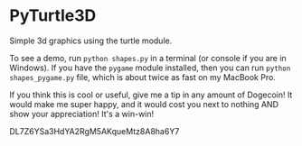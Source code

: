 PyTurtle3D
==========

Simple 3d graphics using the turtle module.

To see a demo, run `python shapes.py` in a terminal (or console if you are in Windows). If you have the `pygame` module installed, then you can run `python shapes_pygame.py` file, which is about twice as fast on my MacBook Pro.

If you think this is cool or useful, give me a tip in any amount of Dogecoin! It would make me super happy, and it would cost you next to nothing AND show your appreciation! It's a win-win!

DL7Z6YSa3HdYA2RgM5AKqueMtz8A8ha6Y7
